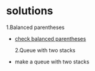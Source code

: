 # solutions

1.Balanced parentheses

- [check balanced parentheses](https://blog.naver.com/biyoonx/223308405411)

  2.Queue with two stacks

- make a queue with two stacks
